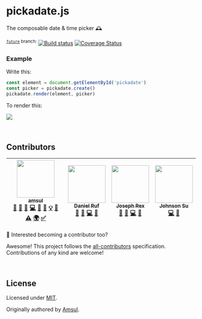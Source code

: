 # pickadate.js

The composable date & time picker 🕰

<sup>[`future`](https://github.com/amsul/pickadate.js/tree/future) branch:</sup> [![Build status](https://travis-ci.org/amsul/pickadate.js.svg?branch=future)](https://travis-ci.org/amsul/pickadate.js) [![Coverage Status](https://coveralls.io/repos/github/amsul/pickadate.js/badge.svg?branch=future)](https://coveralls.io/github/amsul/pickadate.js?branch=future)

### Example

Write this:

```js
const element = document.getElementById('pickadate')
const picker = pickadate.create()
pickadate.render(element, picker)
```

To render this:

![](docs/date-picker.png)

<br />

## Contributors

<!-- ALL-CONTRIBUTORS-LIST:START - Do not remove or modify this section -->
<!-- prettier-ignore -->
| [<img src="https://avatars3.githubusercontent.com/u/685051?v=4" width="100px;"/><br /><sub><b>amsul</b></sub>](http://amsul.ca)<br />[💬](#question-amsul "Answering Questions") [📝](#blog-amsul "Blogposts") [🐛](https://github.com/Amsul/pickadate.js/issues?q=author%3Aamsul "Bug reports") [💻](https://github.com/Amsul/pickadate.js/commits?author=amsul "Code") [🎨](#design-amsul "Design") [📖](https://github.com/Amsul/pickadate.js/commits?author=amsul "Documentation") [💡](#example-amsul "Examples") [👀](#review-amsul "Reviewed Pull Requests") [⚠️](https://github.com/Amsul/pickadate.js/commits?author=amsul "Tests") [🌍](#translation-amsul "Translation") [✅](#tutorial-amsul "Tutorials") | [<img src="https://avatars1.githubusercontent.com/u/827205?v=4" width="100px;"/><br /><sub><b>Daniel Ruf</b></sub>](https://daniel-ruf.de)<br />[💬](#question-DanielRuf "Answering Questions") [🐛](https://github.com/Amsul/pickadate.js/issues?q=author%3ADanielRuf "Bug reports") [💻](https://github.com/Amsul/pickadate.js/commits?author=DanielRuf "Code") [👀](#review-DanielRuf "Reviewed Pull Requests") | [<img src="https://avatars3.githubusercontent.com/u/5395567?v=4" width="100px;"/><br /><sub><b>Joseph Rex</b></sub>](https://josephrex.me)<br />[💬](#question-josephrexme "Answering Questions") [🐛](https://github.com/Amsul/pickadate.js/issues?q=author%3Ajosephrexme "Bug reports") [💻](https://github.com/Amsul/pickadate.js/commits?author=josephrexme "Code") [👀](#review-josephrexme "Reviewed Pull Requests") | [<img src="https://avatars2.githubusercontent.com/u/4886073?v=4" width="100px;"/><br /><sub><b>Johnson Su</b></sub>](https://johnsonsu.com)<br />[💻](https://github.com/Amsul/pickadate.js/commits?author=johnsonsu "Code") [🤔](#ideas-johnsonsu "Ideas, Planning, & Feedback") |
| :---: | :---: | :---: | :---: |
<!-- ALL-CONTRIBUTORS-LIST:END -->

👋 Interested becoming a contributor too?

Awesome! This project follows the [all-contributors](https://github.com/kentcdodds/all-contributors)
specification. Contributions of any kind are welcome!

<br />

## License

Licensed under [MIT](https://raw.githubusercontent.com/amsul/pickadate.js/master/LICENSE.md).

Originally authored by [Amsul](http://twitter.com/amsul_).
